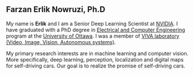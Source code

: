 <!--
# HELLO
This is my blog, it will be updated. One day. :)
Meanwhile, you can check my <a href="https://github.com/erlikn">github repository</a> and/or <a href="http://www.site.uottawa.ca/~fnowr010/">my web-page</a>.
-->

## Farzan Erlik Nowruzi, Ph.D

My name is <strong>Erlik</strong> and I am a Senior Deep Learning Scientist at <a href = "http://www.nvidia.com">NVIDIA</a>. I have graduated with a PhD degree in <a href = "http://site.uottawa.ca">Electrical and Computer Engineering</a> 
									program at the <a href = "http://www.uottawa.ca">University of Ottawa</a>. I was a member of 
									<a href = "http://www.site.uottawa.ca/research/viva/">VIVA laboratory (Video, Image, Vision, Autonomous systems)</a>.

My primary research interests are in machine learning and computer vision. More specifically, deep learning, perception, localization and digital maps for self-driving cars. Our goal is to realize the promise of self-driving cars.

<!--
## Welcome to GitHub Pages

You can use the [editor on GitHub](https://github.com/erlikn/erlikn.github.io/edit/master/index.md) to maintain and preview the content for your website in Markdown files.

Whenever you commit to this repository, GitHub Pages will run [Jekyll](https://jekyllrb.com/) to rebuild the pages in your site, from the content in your Markdown files.

### Markdown

Markdown is a lightweight and easy-to-use syntax for styling your writing. It includes conventions for

```markdown
Syntax highlighted code block

# Header 1
## Header 2
### Header 3

- Bulleted
- List

1. Numbered
2. List

**Bold** and _Italic_ and `Code` text

[Link](url) and ![Image](src)
```

For more details see [GitHub Flavored Markdown](https://guides.github.com/features/mastering-markdown/).

### Jekyll Themes

Your Pages site will use the layout and styles from the Jekyll theme you have selected in your [repository settings](https://github.com/erlikn/erlikn.github.io/settings). The name of this theme is saved in the Jekyll `_config.yml` configuration file.

### Support or Contact

Having trouble with Pages? Check out our [documentation](https://help.github.com/categories/github-pages-basics/) or [contact support](https://github.com/contact) and we’ll help you sort it out.
-->
